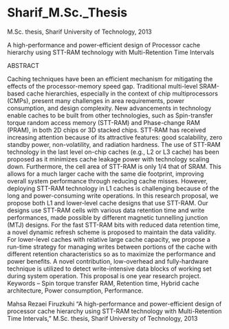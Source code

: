 # Sharif_M.Sc._Thesis
M.Sc. thesis, Sharif University of Technology, 2013


A high-performance and power-efficient design of Processor cache hierarchy using STT-RAM technology with Multi-Retention Time Intervals


ABSTRACT

Caching techniques have been an efficient mechanism for mitigating the effects of the processor-memory speed gap. Traditional multi-level SRAM-based cache hierarchies, especially in the context of chip multiprocessors (CMPs), present many challenges in area requirements, power consumption, and design complexity. New advancements in technology enable caches to be built from other technologies, such as Spin-transfer torque random access memory (STT-RAM) and Phase-change RAM (PRAM), in both 2D chips or 3D stacked chips. STT-RAM has received increasing attention because of its attractive features: good scalability, zero standby power, non-volatility, and radiation hardness. The use of STT-RAM technology in the last level on-chip caches (e.g., L2 or L3 cache) has been proposed as it minimizes cache leakage power with technology scaling down. Furthermore, the cell area of STT-RAM is only 1/4 that of SRAM. This allows for a much larger cache with the same die footprint, improving overall system performance through reducing cache misses. However, deploying STT-RAM technology in L1 caches is challenging because of the long and power-consuming write operations. In this research proposal, we propose both L1 and lower-level cache designs that use STT-RAM. Our designs use STT-RAM cells with various data retention time and write performances, made possible by different magnetic tunnelling junction (MTJ) designs. For the fast STT-RAM bits with reduced data retention time, a novel dynamic refresh scheme is proposed to maintain the data validity. 
For lower-level caches with relative large cache capacity, we propose a run-time strategy for managing writes between portions of the cache with different retention characteristics so as to maximize the performance and power benefits. A novel contribution, low-overhead and fully-hardware technique is utilized to detect write-intensive data blocks of working set during system operation. This proposal is one year research project.
Keywords – Spin torque transfer RAM, Retention time, Hybrid cache architecture, Power consumption, Performance.

Mahsa Rezaei Firuzkuhi “A high-performance and power-efficient design of processor cache hierarchy using STT-RAM technology with Multi-Retention Time Intervals,” M.Sc. thesis, Sharif University of Technology, 2013

